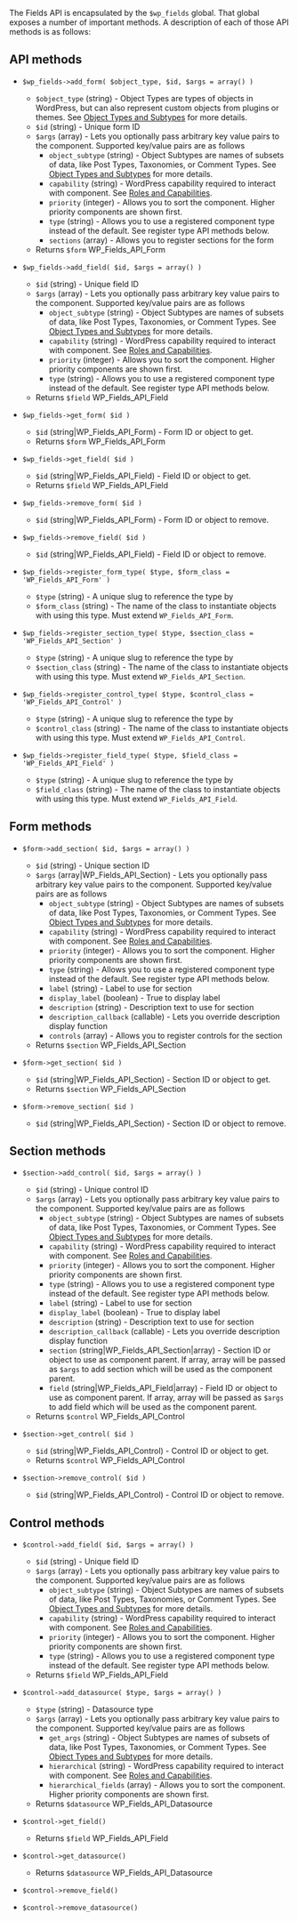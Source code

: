 The Fields API is encapsulated by the `$wp_fields` global. That global exposes a number of important methods. A description of each of those API methods is as follows:

## API methods

* `$wp_fields->add_form( $object_type, $id, $args = array() )`
  * `$object_type` (string) - Object Types are types of objects in WordPress, but can also represent custom objects from plugins or themes. See [Object Types and Subtypes](https://github.com/sc0ttkclark/wordpress-fields-api/blob/develop/docs/object-types-and-subtypes.md) for more details.
  * `$id` (string) - Unique form ID
  * `$args` (array) - Lets you optionally pass arbitrary key value pairs to the component. Supported key/value pairs are as follows
    * `object_subtype` (string) - Object Subtypes are names of subsets of data, like Post Types, Taxonomies, or Comment Types. See [Object Types and Subtypes](https://github.com/sc0ttkclark/wordpress-fields-api/blob/develop/docs/object-types-and-subtypes.md) for more details.
    * `capability` (string) - WordPress capability required to interact with component. See [Roles and Capabilities](https://codex.wordpress.org/Roles_and_Capabilities).
    * `priority` (integer) - Allows you to sort the component. Higher priority components are shown first.
    * `type` (string) - Allows you to use a registered component type instead of the default. See register type API methods below.
    * `sections` (array) - Allows you to register sections for the form
  * Returns `$form` WP_Fields_API_Form

* `$wp_fields->add_field( $id, $args = array() )`
  * `$id` (string) - Unique field ID
  * `$args` (array) - Lets you optionally pass arbitrary key value pairs to the component. Supported key/value pairs are as follows
    * `object_subtype` (string) - Object Subtypes are names of subsets of data, like Post Types, Taxonomies, or Comment Types. See [Object Types and Subtypes](https://github.com/sc0ttkclark/wordpress-fields-api/blob/develop/docs/object-types-and-subtypes.md) for more details.
    * `capability` (string) - WordPress capability required to interact with component. See [Roles and Capabilities](https://codex.wordpress.org/Roles_and_Capabilities).
    * `priority` (integer) - Allows you to sort the component. Higher priority components are shown first.
    * `type` (string) - Allows you to use a registered component type instead of the default. See register type API methods below.
  * Returns `$field` WP_Fields_API_Field

* `$wp_fields->get_form( $id )`
  * `$id` (string|WP_Fields_API_Form) - Form ID or object to get.
  * Returns `$form` WP_Fields_API_Form

* `$wp_fields->get_field( $id )`
  * `$id` (string|WP_Fields_API_Field) - Field ID or object to get.
  * Returns `$field` WP_Fields_API_Field

* `$wp_fields->remove_form( $id )`
  * `$id` (string|WP_Fields_API_Form) - Form ID or object to remove.

* `$wp_fields->remove_field( $id )`
  * `$id` (string|WP_Fields_API_Field) - Field ID or object to remove.

* `$wp_fields->register_form_type( $type, $form_class = 'WP_Fields_API_Form' )`
  * `$type` (string) - A unique slug to reference the type by
  * `$form_class` (string) - The name of the class to instantiate objects with using this type. Must extend `WP_Fields_API_Form`.

* `$wp_fields->register_section_type( $type, $section_class = 'WP_Fields_API_Section' )`
  * `$type` (string) - A unique slug to reference the type by
  * `$section_class` (string) - The name of the class to instantiate objects with using this type. Must extend `WP_Fields_API_Section`.

* `$wp_fields->register_control_type( $type, $control_class = 'WP_Fields_API_Control' )`
  * `$type` (string) - A unique slug to reference the type by
  * `$control_class` (string) - The name of the class to instantiate objects with using this type. Must extend `WP_Fields_API_Control`.

* `$wp_fields->register_field_type( $type, $field_class = 'WP_Fields_API_Field' )`
  * `$type` (string) - A unique slug to reference the type by
  * `$field_class` (string) - The name of the class to instantiate objects with using this type. Must extend `WP_Fields_API_Field`.

## Form methods

* `$form->add_section( $id, $args = array() )`
  * `$id` (string) - Unique section ID
  * `$args` (array|WP_Fields_API_Section) - Lets you optionally pass arbitrary key value pairs to the component. Supported key/value pairs are as follows
    * `object_subtype` (string) - Object Subtypes are names of subsets of data, like Post Types, Taxonomies, or Comment Types. See [Object Types and Subtypes](https://github.com/sc0ttkclark/wordpress-fields-api/blob/develop/docs/object-types-and-subtypes.md) for more details.
    * `capability` (string) - WordPress capability required to interact with component. See [Roles and Capabilities](https://codex.wordpress.org/Roles_and_Capabilities).
    * `priority` (integer) - Allows you to sort the component. Higher priority components are shown first.
    * `type` (string) - Allows you to use a registered component type instead of the default. See register type API methods below.
    * `label` (string) - Label to use for section
    * `display_label` (boolean) - True to display label
    * `description` (string) - Description text to use for section
    * `description_callback` (callable) - Lets you override description display function
    * `controls` (array) - Allows you to register controls for the section
  * Returns `$section` WP_Fields_API_Section

* `$form->get_section( $id )`
  * `$id` (string|WP_Fields_API_Section) - Section ID or object to get.
  * Returns `$section` WP_Fields_API_Section

* `$form->remove_section( $id )`
  * `$id` (string|WP_Fields_API_Section) - Section ID or object to remove.

## Section methods

* `$section->add_control( $id, $args = array() )`
  * `$id` (string) - Unique control ID
  * `$args` (array) - Lets you optionally pass arbitrary key value pairs to the component. Supported key/value pairs are as follows
    * `object_subtype` (string) - Object Subtypes are names of subsets of data, like Post Types, Taxonomies, or Comment Types. See [Object Types and Subtypes](https://github.com/sc0ttkclark/wordpress-fields-api/blob/develop/docs/object-types-and-subtypes.md) for more details.
    * `capability` (string) - WordPress capability required to interact with component. See [Roles and Capabilities](https://codex.wordpress.org/Roles_and_Capabilities).
    * `priority` (integer) - Allows you to sort the component. Higher priority components are shown first.
    * `type` (string) - Allows you to use a registered component type instead of the default. See register type API methods below.
    * `label` (string) - Label to use for section
    * `display_label` (boolean) - True to display label
    * `description` (string) - Description text to use for section
    * `description_callback` (callable) - Lets you override description display function
    * `section` (string|WP_Fields_API_Section|array) - Section ID or object to use as component parent. If array, array will be passed as `$args` to add section which will be used as the component parent.
    * `field` (string|WP_Fields_API_Field|array) - Field ID or object to use as component parent. If array, array will be passed as `$args` to add field which will be used as the component parent.
  * Returns `$control` WP_Fields_API_Control

* `$section->get_control( $id )`
  * `$id` (string|WP_Fields_API_Control) - Control ID or object to get.
  * Returns `$control` WP_Fields_API_Control

* `$section->remove_control( $id )`
  * `$id` (string|WP_Fields_API_Control) - Control ID or object to remove.

## Control methods

* `$control->add_field( $id, $args = array() )`
  * `$id` (string) - Unique field ID
  * `$args` (array) - Lets you optionally pass arbitrary key value pairs to the component. Supported key/value pairs are as follows
    * `object_subtype` (string) - Object Subtypes are names of subsets of data, like Post Types, Taxonomies, or Comment Types. See [Object Types and Subtypes](https://github.com/sc0ttkclark/wordpress-fields-api/blob/develop/docs/object-types-and-subtypes.md) for more details.
    * `capability` (string) - WordPress capability required to interact with component. See [Roles and Capabilities](https://codex.wordpress.org/Roles_and_Capabilities).
    * `priority` (integer) - Allows you to sort the component. Higher priority components are shown first.
    * `type` (string) - Allows you to use a registered component type instead of the default. See register type API methods below.
  * Returns `$field` WP_Fields_API_Field

* `$control->add_datasource( $type, $args = array() )`
  * `$type` (string) - Datasource type
  * `$args` (array) - Lets you optionally pass arbitrary key value pairs to the component. Supported key/value pairs are as follows
    * `get_args` (string) - Object Subtypes are names of subsets of data, like Post Types, Taxonomies, or Comment Types. See [Object Types and Subtypes](https://github.com/sc0ttkclark/wordpress-fields-api/blob/develop/docs/object-types-and-subtypes.md) for more details.
    * `hierarchical` (string) - WordPress capability required to interact with component. See [Roles and Capabilities](https://codex.wordpress.org/Roles_and_Capabilities).
    * `hierarchical_fields` (array) - Allows you to sort the component. Higher priority components are shown first.
  * Returns `$datasource` WP_Fields_API_Datasource

* `$control->get_field()`
  * Returns `$field` WP_Fields_API_Field

* `$control->get_datasource()`
  * Returns `$datasource` WP_Fields_API_Datasource

* `$control->remove_field()`

* `$control->remove_datasource()`

